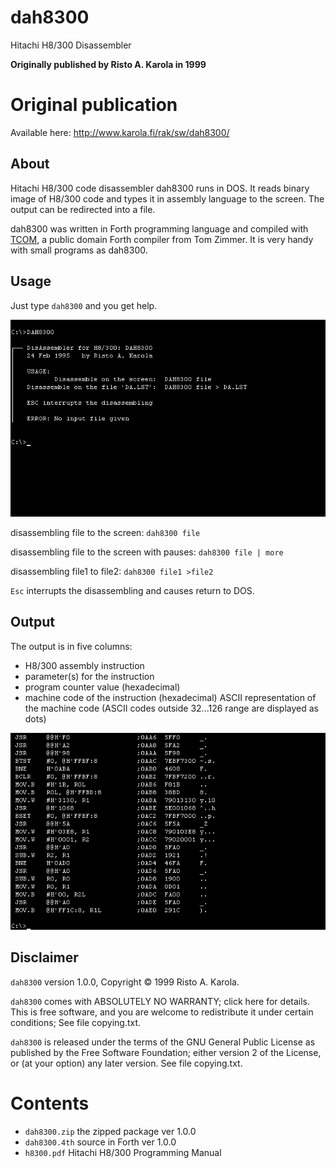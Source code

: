 # dah8300
Hitachi H8/300 Disassembler

**Originally published by Risto A. Karola in 1999**

# Original publication

Available here: http://www.karola.fi/rak/sw/dah8300/

## About
Hitachi H8/300 code disassembler dah8300 runs in DOS. It reads binary image of H8/300 code and types it in assembly language to the screen. The output can be redirected into a file. 

dah8300 was written in Forth programming language and compiled with [TCOM](http://www.karola.fi/rak/attic/about_tcom/), a public domain Forth compiler from Tom Zimmer. It is very handy with small programs as dah8300.

## Usage
Just type `dah8300` and you get help.

![help](https://raw.githubusercontent.com/bjaan/dah8300/main/sw_dah8300_help.png)

disassembling file to the screen: `dah8300 file`

disassembling file to the screen with pauses: `dah8300 file | more`

disassembling file1 to file2: `dah8300 file1 >file2`

`Esc` interrupts the disassembling and causes return to DOS.

## Output
The output is in five columns:

* H8/300 assembly instruction
* parameter(s) for the instruction
* program counter value (hexadecimal)
* machine code of the instruction (hexadecimal)
ASCII representation of the machine code (ASCII codes outside 32...126 range are displayed as dots)

![output](https://raw.githubusercontent.com/bjaan/dah8300/main/sw_dah8300_screenshot.png)

## Disclaimer
`dah8300` version 1.0.0, Copyright © 1999 Risto A. Karola.

`dah8300` comes with ABSOLUTELY NO WARRANTY; click here for details. This is free software, and you are welcome to redistribute it under certain conditions; See file copying.txt.

`dah8300` is released under the terms of the GNU General Public License as published by the Free Software Foundation; either version 2 of the License, or (at your option) any later version. See file copying.txt. 

# Contents
* `dah8300.zip` the zipped package ver 1.0.0 
* `dah8300.4th` source in Forth ver 1.0.0 
* `h8300.pdf` Hitachi H8/300 Programming Manual